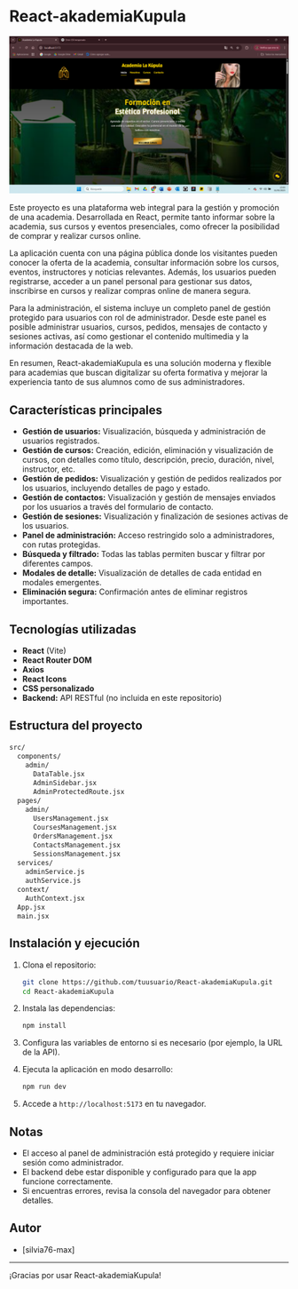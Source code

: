 # React-akademiaKupula

![Vista Home de Akademia Kupula](src/assets/images/Kupulahome.png)

Este proyecto es una plataforma web integral para la gestión y promoción de una academia. Desarrollada en React, permite tanto informar sobre la academia, sus cursos y eventos presenciales, como ofrecer la posibilidad de comprar y realizar cursos online. 

La aplicación cuenta con una página pública donde los visitantes pueden conocer la oferta de la academia, consultar información sobre los cursos, eventos, instructores y noticias relevantes. Además, los usuarios pueden registrarse, acceder a un panel personal para gestionar sus datos, inscribirse en cursos y realizar compras online de manera segura.

Para la administración, el sistema incluye un completo panel de gestión protegido para usuarios con rol de administrador. Desde este panel es posible administrar usuarios, cursos, pedidos, mensajes de contacto y sesiones activas, así como gestionar el contenido multimedia y la información destacada de la web.

En resumen, React-akademiaKupula es una solución moderna y flexible para academias que buscan digitalizar su oferta formativa y mejorar la experiencia tanto de sus alumnos como de sus administradores.

## Características principales

- **Gestión de usuarios:** Visualización, búsqueda y administración de usuarios registrados.
- **Gestión de cursos:** Creación, edición, eliminación y visualización de cursos, con detalles como título, descripción, precio, duración, nivel, instructor, etc.
- **Gestión de pedidos:** Visualización y gestión de pedidos realizados por los usuarios, incluyendo detalles de pago y estado.
- **Gestión de contactos:** Visualización y gestión de mensajes enviados por los usuarios a través del formulario de contacto.
- **Gestión de sesiones:** Visualización y finalización de sesiones activas de los usuarios.
- **Panel de administración:** Acceso restringido solo a administradores, con rutas protegidas.
- **Búsqueda y filtrado:** Todas las tablas permiten buscar y filtrar por diferentes campos.
- **Modales de detalle:** Visualización de detalles de cada entidad en modales emergentes.
- **Eliminación segura:** Confirmación antes de eliminar registros importantes.

## Tecnologías utilizadas

- **React** (Vite)
- **React Router DOM**
- **Axios**
- **React Icons**
- **CSS personalizado**
- **Backend:** API RESTful (no incluida en este repositorio)

## Estructura del proyecto

```
src/
  components/
    admin/
      DataTable.jsx
      AdminSidebar.jsx
      AdminProtectedRoute.jsx
  pages/
    admin/
      UsersManagement.jsx
      CoursesManagement.jsx
      OrdersManagement.jsx
      ContactsManagement.jsx
      SessionsManagement.jsx
  services/
    adminService.js
    authService.js
  context/
    AuthContext.jsx
  App.jsx
  main.jsx
```

## Instalación y ejecución

1. Clona el repositorio:
   ```bash
   git clone https://github.com/tuusuario/React-akademiaKupula.git
   cd React-akademiaKupula
   ```

2. Instala las dependencias:
   ```bash
   npm install
   ```

3. Configura las variables de entorno si es necesario (por ejemplo, la URL de la API).

4. Ejecuta la aplicación en modo desarrollo:
   ```bash
   npm run dev
   ```

5. Accede a `http://localhost:5173` en tu navegador.

## Notas

- El acceso al panel de administración está protegido y requiere iniciar sesión como administrador.
- El backend debe estar disponible y configurado para que la app funcione correctamente.
- Si encuentras errores, revisa la consola del navegador para obtener detalles.

## Autor

- [silvia76-max]

---

¡Gracias por usar React-akademiaKupula!
